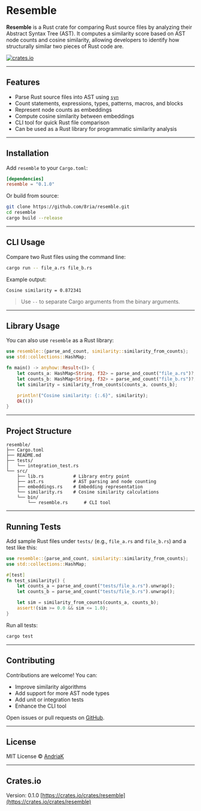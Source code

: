 # Resemble

**Resemble** is a Rust crate for comparing Rust source files by analyzing their Abstract Syntax Tree (AST). It computes a similarity score based on AST node counts and cosine similarity, allowing developers to identify how structurally similar two pieces of Rust code are.

[![crates.io](https://img.shields.io/crates/v/resemble)](https://crates.io/crates/resemble)

---

## Features

- Parse Rust source files into AST using [`syn`](https://crates.io/crates/syn)
- Count statements, expressions, types, patterns, macros, and blocks
- Represent node counts as embeddings
- Compute cosine similarity between embeddings
- CLI tool for quick Rust file comparison
- Can be used as a Rust library for programmatic similarity analysis

---

## Installation

Add `resemble` to your `Cargo.toml`:

```toml
[dependencies]
resemble = "0.1.0"
````

Or build from source:

```bash
git clone https://github.com/8ria/resemble.git
cd resemble
cargo build --release
```

---

## CLI Usage

Compare two Rust files using the command line:

```bash
cargo run -- file_a.rs file_b.rs
```

Example output:

```
Cosine similarity = 0.872341
```

> Use `--` to separate Cargo arguments from the binary arguments.

---

## Library Usage

You can also use `resemble` as a Rust library:

```rust
use resemble::{parse_and_count, similarity::similarity_from_counts};
use std::collections::HashMap;

fn main() -> anyhow::Result<()> {
    let counts_a: HashMap<String, f32> = parse_and_count("file_a.rs")?;
    let counts_b: HashMap<String, f32> = parse_and_count("file_b.rs")?;
    let similarity = similarity_from_counts(counts_a, counts_b);

    println!("Cosine similarity: {:.6}", similarity);
    Ok(())
}
```

---

## Project Structure

```
resemble/
├── Cargo.toml
├── README.md
├── tests/
│   └── integration_test.rs
└── src/
    ├── lib.rs           # Library entry point
    ├── ast.rs           # AST parsing and node counting
    ├── embeddings.rs    # Embedding representation
    └── similarity.rs    # Cosine similarity calculations
    └── bin/
        └── resemble.rs      # CLI tool
```

---

## Running Tests

Add sample Rust files under `tests/` (e.g., `file_a.rs` and `file_b.rs`) and a test like this:

```rust
use resemble::{parse_and_count, similarity::similarity_from_counts};
use std::collections::HashMap;

#[test]
fn test_similarity() {
    let counts_a = parse_and_count("tests/file_a.rs").unwrap();
    let counts_b = parse_and_count("tests/file_b.rs").unwrap();

    let sim = similarity_from_counts(counts_a, counts_b);
    assert!(sim >= 0.0 && sim <= 1.0);
}
```

Run all tests:

```bash
cargo test
```

---

## Contributing

Contributions are welcome! You can:

* Improve similarity algorithms
* Add support for more AST node types
* Add unit or integration tests
* Enhance the CLI tool

Open issues or pull requests on [GitHub](https://github.com/8ria/resemble).

---

## License

MIT License © [AndriaK](mailto:hey@andriaK.com)

---

## Crates.io

Version: 0.1.0
[https://crates.io/crates/resemble](https://crates.io/crates/resemble)
